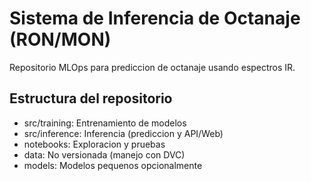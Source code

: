 # Sistema de Inferencia de Octanaje (RON/MON) 
Repositorio MLOps para prediccion de octanaje usando espectros IR. 

## Estructura del repositorio 
- src/training: Entrenamiento de modelos 
- src/inference: Inferencia (prediccion y API/Web) 
- notebooks: Exploracion y pruebas 
- data: No versionada (manejo con DVC) 
- models: Modelos pequenos opcionalmente 
